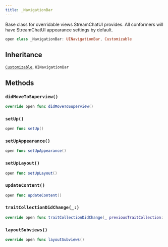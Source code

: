 ```yaml
---
title: _NavigationBar
---
```


Base class for overridable views StreamChatUI provides.
All conformers will have StreamChatUI appearance settings by default.

``` swift
open class _NavigationBar: UINavigationBar, Customizable 
```

## Inheritance

[`Customizable`](../customizable), `UINavigationBar`

## Methods

### `didMoveToSuperview()`

``` swift
override open func didMoveToSuperview() 
```

### `setUp()`

``` swift
open func setUp() 
```

### `setUpAppearance()`

``` swift
open func setUpAppearance() 
```

### `setUpLayout()`

``` swift
open func setUpLayout() 
```

### `updateContent()`

``` swift
open func updateContent() 
```

### `traitCollectionDidChange(_:)`

``` swift
override open func traitCollectionDidChange(_ previousTraitCollection: UITraitCollection?) 
```

### `layoutSubviews()`

``` swift
override open func layoutSubviews() 
```
